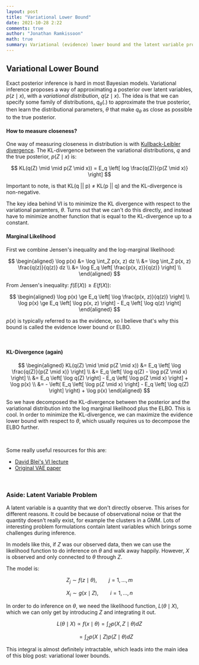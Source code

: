 ```yaml
---
layout: post
title: "Variational Lower Bound"
date: 2021-10-28 2:22
comments: true
author: "Jonathan Ramkissoon"
math: true
summary: Variational (evidence) lower bound and the latent variable problem 
---
```


## Variational Lower Bound

Exact posterior inference is hard in most Bayesian models. Variational inference proposes a way of approximating a posterior over latent variables, $p(z \mid x)$, with a _variational distribution_, $q(z \mid x)$. The idea is that we can specify some family of distributions, $q_{\theta}(.)$ to approximate the true posterior, then learn the distributional parameters, $\theta$ that make $q_{\theta}$ as close as possible to the true posterior. 

#### How to measure closeness? 

One way of measuring closeness in distribution is with [Kullback-Leibler divergence](https://en.wikipedia.org/wiki/Kullback–Leibler_divergence). The KL-divergence between the variational distributions, $q$ and the true posterior, $p(Z \mid x)$ is: 

$$ KL(q(Z) \mid \mid p(Z \mid x)) = E_q \left[ log \frac{q(Z)}{p(Z \mid x)} \right] $$

Important to note, is that KL(q \|\| p) $\ne$ KL(p \|\| q) and the KL-divergence is non-negative. 

The key idea behind VI is to minimize the KL divergence with respect to the variational paramters, $\theta$. Turns out that we can't do this directly, and instead have to minimize another function that is equal to the KL-divergence up to a constant. 


#### Marginal Likelihood

First we combine Jensen's inequality and the log-marginal likelihood: 


$$
\begin{aligned}
\log p(x) &= \log \int_Z p(x, z) dz \\
&= \log \int_Z p(x, z) \frac{q(z)}{q(z)} dz \\
&= \log E_q \left[ \frac{p(x, z)}{q(z)} \right] \\
\end{aligned}
$$


From Jensen's inequality: $f(E(X)) \ge E(f(X))$:

$$
\begin{aligned}
\log p(x) \ge E_q \left[ \log \frac{p(x, z)}{q(z)} \right] \\
\log p(x) \ge E_q \left[ \log p(x, z) \right] - E_q \left[ \log q(z) \right]
\end{aligned}
$$

$p(x)$ is typically referred to as the evidence, so I believe that's why this bound is called the evidence lower bound or ELBO. 

&nbsp;

#### KL-Divergence (again)

$$ 
\begin{aligned}
KL(q(Z) \mid \mid p(Z \mid x)) &= E_q \left[ \log \frac{q(Z)}{p(Z \mid x)} \right] \\
&= E_q \left[ \log q(Z) - \log p(Z \mid x) \right] \\
&= E_q \left[ \log q(Z) \right] - E_q \left[ \log p(Z \mid x) \right] + \log p(x) \\
&= - \left( E_q \left[ \log p(Z \mid x) \right] - E_q \left[ \log q(Z) \right] \right) + \log p(x)
\end{aligned}
$$

So we have decomposed the KL-divergence between the posterior and the variational distribution into the log marginal likelihood plus the ELBO. This is cool. In order to minimize the KL-divergence, we can maximize the evidence lower bound with respect to $\theta$, which usually requires us to decompose the ELBO further. 

&nbsp;

Some really useful resources for this are: 

- [David Blei's VI lecture](https://www.cs.princeton.edu/courses/archive/fall11/cos597C/lectures/variational-inference-i.pdf)
- [Original VAE paper](https://arxiv.org/pdf/1312.6114.pdf)


&nbsp;

### Aside: Latent Variable Problem 

A latent variable is a quantity that we don't directly observe. This arises for different reasons. It could be because of observational noise or that the quantity doesn't really exist, for example the clusters in a GMM. Lots of interesting problem formulations contain latent variables which brings some challenges during inference. 

In models like this, if $Z$ was our observed data, then we can use the likelihood function to do inference on $\theta$ and walk away happily. However, $X$ is observed and only connected to $\theta$ through $Z$. 

The model is: 

$$ Z_j \sim f(z \mid \theta), \qquad j = 1, ..., m $$

$$ X_i \sim g(x \mid Z), \qquad i = 1, ..., n $$

In order to do inference on $\theta$, we need the likelihood function, $L(\theta \mid X)$, which we can only get by introducing $Z$ and integrating it out. 

$$ L(\theta \mid X) \propto f(x \mid \theta) = \int_Z p(X, Z \mid \theta) dZ $$

$$ \qquad = \int_Z p(X \mid Z) p(Z \mid \theta) dZ $$


This integral is almost definitely intractable, which leads into the main idea of this blog post: variational lower bounds. 